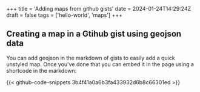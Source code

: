 +++
title = 'Adding maps from github gists'
date = 2024-01-24T14:29:24Z
draft = false
tags = ['hello-world', 'maps'] 
+++

## Creating a map in a Gtihub gist using geojson data
You can add geojson in the markdown of gists to easily add a quick unstyled map. Once you've done that you can embed it in the page using a shortcode in the markdown:

{{< github-code-snippets 3b4f41a0a6b3fa433932d6b8c66301ed >}}


